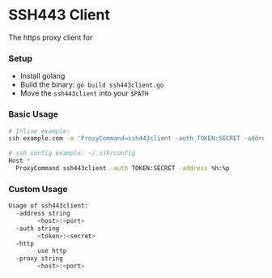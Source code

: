 # SSH443 Client
The https proxy client for [](https://www.ssh443.com/)

### Setup
- Install golang [](https://golang.org/doc/install)
- Build the binary: `go build ssh443client.go`
- Move the `ssh443client` into your `$PATH`

### Basic Usage
```bash
# Inline example:
ssh example.com -o 'ProxyCommand=ssh443client -auth TOKEN:SECRET -address %h:%p'
```
```bash
# ssh config example: ~/.ssh/config
Host *
  ProxyCommand ssh443client -auth TOKEN:SECRET -address %h:%p
```


### Custom Usage
```bash
Usage of ssh443client:
  -address string
        <host>:<port>
  -auth string
        <token>:<secret>
  -http
        use http
  -proxy string
        <host>:<port>
```
